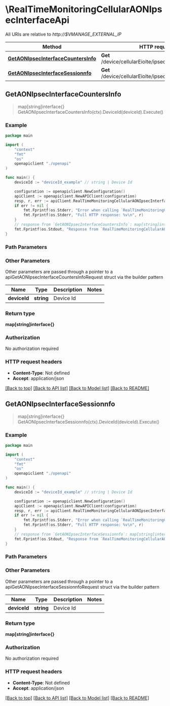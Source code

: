 # \RealTimeMonitoringCellularAONIpsecInterfaceApi

All URIs are relative to *http://$VMANAGE_EXTERNAL_IP*

Method | HTTP request | Description
------------- | ------------- | -------------
[**GetAONIpsecInterfaceCountersInfo**](RealTimeMonitoringCellularAONIpsecInterfaceApi.md#GetAONIpsecInterfaceCountersInfo) | **Get** /device/cellularEiolte/ipsec/interface/counters | 
[**GetAONIpsecInterfaceSessionnfo**](RealTimeMonitoringCellularAONIpsecInterfaceApi.md#GetAONIpsecInterfaceSessionnfo) | **Get** /device/cellularEiolte/ipsec/interface/session | 



## GetAONIpsecInterfaceCountersInfo

> map[string]interface{} GetAONIpsecInterfaceCountersInfo(ctx).DeviceId(deviceId).Execute()





### Example

```go
package main

import (
    "context"
    "fmt"
    "os"
    openapiclient "./openapi"
)

func main() {
    deviceId := "deviceId_example" // string | Device Id

    configuration := openapiclient.NewConfiguration()
    apiClient := openapiclient.NewAPIClient(configuration)
    resp, r, err := apiClient.RealTimeMonitoringCellularAONIpsecInterfaceApi.GetAONIpsecInterfaceCountersInfo(context.Background()).DeviceId(deviceId).Execute()
    if err != nil {
        fmt.Fprintf(os.Stderr, "Error when calling `RealTimeMonitoringCellularAONIpsecInterfaceApi.GetAONIpsecInterfaceCountersInfo``: %v\n", err)
        fmt.Fprintf(os.Stderr, "Full HTTP response: %v\n", r)
    }
    // response from `GetAONIpsecInterfaceCountersInfo`: map[string]interface{}
    fmt.Fprintf(os.Stdout, "Response from `RealTimeMonitoringCellularAONIpsecInterfaceApi.GetAONIpsecInterfaceCountersInfo`: %v\n", resp)
}
```

### Path Parameters



### Other Parameters

Other parameters are passed through a pointer to a apiGetAONIpsecInterfaceCountersInfoRequest struct via the builder pattern


Name | Type | Description  | Notes
------------- | ------------- | ------------- | -------------
 **deviceId** | **string** | Device Id | 

### Return type

**map[string]interface{}**

### Authorization

No authorization required

### HTTP request headers

- **Content-Type**: Not defined
- **Accept**: application/json

[[Back to top]](#) [[Back to API list]](../README.md#documentation-for-api-endpoints)
[[Back to Model list]](../README.md#documentation-for-models)
[[Back to README]](../README.md)


## GetAONIpsecInterfaceSessionnfo

> map[string]interface{} GetAONIpsecInterfaceSessionnfo(ctx).DeviceId(deviceId).Execute()





### Example

```go
package main

import (
    "context"
    "fmt"
    "os"
    openapiclient "./openapi"
)

func main() {
    deviceId := "deviceId_example" // string | Device Id

    configuration := openapiclient.NewConfiguration()
    apiClient := openapiclient.NewAPIClient(configuration)
    resp, r, err := apiClient.RealTimeMonitoringCellularAONIpsecInterfaceApi.GetAONIpsecInterfaceSessionnfo(context.Background()).DeviceId(deviceId).Execute()
    if err != nil {
        fmt.Fprintf(os.Stderr, "Error when calling `RealTimeMonitoringCellularAONIpsecInterfaceApi.GetAONIpsecInterfaceSessionnfo``: %v\n", err)
        fmt.Fprintf(os.Stderr, "Full HTTP response: %v\n", r)
    }
    // response from `GetAONIpsecInterfaceSessionnfo`: map[string]interface{}
    fmt.Fprintf(os.Stdout, "Response from `RealTimeMonitoringCellularAONIpsecInterfaceApi.GetAONIpsecInterfaceSessionnfo`: %v\n", resp)
}
```

### Path Parameters



### Other Parameters

Other parameters are passed through a pointer to a apiGetAONIpsecInterfaceSessionnfoRequest struct via the builder pattern


Name | Type | Description  | Notes
------------- | ------------- | ------------- | -------------
 **deviceId** | **string** | Device Id | 

### Return type

**map[string]interface{}**

### Authorization

No authorization required

### HTTP request headers

- **Content-Type**: Not defined
- **Accept**: application/json

[[Back to top]](#) [[Back to API list]](../README.md#documentation-for-api-endpoints)
[[Back to Model list]](../README.md#documentation-for-models)
[[Back to README]](../README.md)

